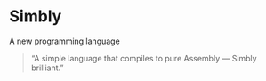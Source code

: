 # Simbly
  A new programming language

> “A simple language that compiles to pure Assembly — Simbly brilliant.”
